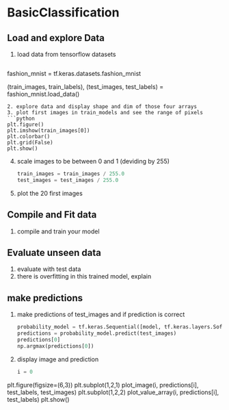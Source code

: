 # BasicClassification
## Load and explore Data
1. load data from tensorflow datasets
   ```python
fashion_mnist = tf.keras.datasets.fashion_mnist

(train_images, train_labels), (test_images, test_labels) = fashion_mnist.load_data()
   ```
2. explore data and display shape and dim of those four arrays
3. plot first images in train_models and see the range of pixels
```python
plt.figure()
plt.imshow(train_images[0])
plt.colorbar()
plt.grid(False)
plt.show()
```
4. scale images to be between 0 and 1 (deviding by 255)
   ```python
   train_images = train_images / 255.0
   test_images = test_images / 255.0
   ```
5. plot the 20 first images 
## Compile and Fit data
1. compile and train your model
## Evaluate unseen data
1. evaluate with test data
2. there is overfitting in this trained model, explain 
## make predictions
1. make predictions of test_images and if prediction is correct 
   ```python
   probability_model = tf.keras.Sequential([model, tf.keras.layers.Softmax()])
   predictions = probability_model.predict(test_images)
   predictions[0]
   np.argmax(predictions[0])
   ```
2. display image and prediction
   ```python
   i = 0
plt.figure(figsize=(6,3))
plt.subplot(1,2,1)
plot_image(i, predictions[i], test_labels, test_images)
plt.subplot(1,2,2)
plot_value_array(i, predictions[i],  test_labels)
plt.show()
   ``` 
